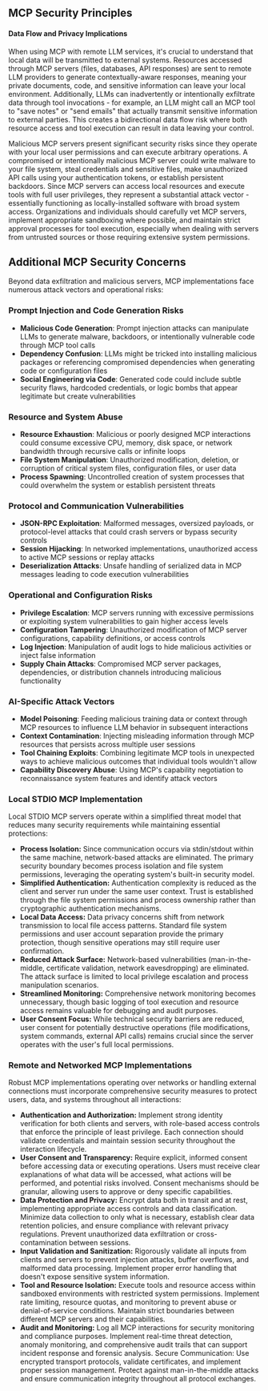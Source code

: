 ## MCP Security Principles

#### Data Flow and Privacy Implications
When using MCP with remote LLM services, it's crucial to understand that local data will be transmitted to external systems. Resources accessed through MCP servers (files, databases, API responses) are sent to remote LLM providers to generate contextually-aware responses, meaning your private documents, code, and sensitive information can leave your local environment. Additionally, LLMs can inadvertently or intentionally exfiltrate data through tool invocations - for example, an LLM might call an MCP tool to "save notes" or "send emails" that actually transmit sensitive information to external parties. This creates a bidirectional data flow risk where both resource access and tool execution can result in data leaving your control. 

Malicious MCP servers present significant security risks since they operate with your local user permissions and can execute arbitrary operations. A compromised or intentionally malicious MCP server could write malware to your file system, steal credentials and sensitive files, make unauthorized API calls using your authentication tokens, or establish persistent backdoors. Since MCP servers can access local resources and execute tools with full user privileges, they represent a substantial attack vector - essentially functioning as locally-installed software with broad system access. Organizations and individuals should carefully vet MCP servers, implement appropriate sandboxing where possible, and maintain strict approval processes for tool execution, especially when dealing with servers from untrusted sources or those requiring extensive system permissions.

## Additional MCP Security Concerns

Beyond data exfiltration and malicious servers, MCP implementations face numerous attack vectors and operational risks:

### Prompt Injection and Code Generation Risks
* **Malicious Code Generation**: Prompt injection attacks can manipulate LLMs to generate malware, backdoors, or intentionally vulnerable code through MCP tool calls
* **Dependency Confusion**: LLMs might be tricked into installing malicious packages or referencing compromised dependencies when generating code or configuration files
* **Social Engineering via Code**: Generated code could include subtle security flaws, hardcoded credentials, or logic bombs that appear legitimate but create vulnerabilities

### Resource and System Abuse
* **Resource Exhaustion**: Malicious or poorly designed MCP interactions could consume excessive CPU, memory, disk space, or network bandwidth through recursive calls or infinite loops
* **File System Manipulation**: Unauthorized modification, deletion, or corruption of critical system files, configuration files, or user data
* **Process Spawning**: Uncontrolled creation of system processes that could overwhelm the system or establish persistent threats

### Protocol and Communication Vulnerabilities
* **JSON-RPC Exploitation**: Malformed messages, oversized payloads, or protocol-level attacks that could crash servers or bypass security controls
* **Session Hijacking**: In networked implementations, unauthorized access to active MCP sessions or replay attacks
* **Deserialization Attacks**: Unsafe handling of serialized data in MCP messages leading to code execution vulnerabilities

### Operational and Configuration Risks
* **Privilege Escalation**: MCP servers running with excessive permissions or exploiting system vulnerabilities to gain higher access levels
* **Configuration Tampering**: Unauthorized modification of MCP server configurations, capability definitions, or access controls
* **Log Injection**: Manipulation of audit logs to hide malicious activities or inject false information
* **Supply Chain Attacks**: Compromised MCP server packages, dependencies, or distribution channels introducing malicious functionality

### AI-Specific Attack Vectors
* **Model Poisoning**: Feeding malicious training data or context through MCP resources to influence LLM behavior in subsequent interactions
* **Context Contamination**: Injecting misleading information through MCP resources that persists across multiple user sessions
* **Tool Chaining Exploits**: Combining legitimate MCP tools in unexpected ways to achieve malicious outcomes that individual tools wouldn't allow
* **Capability Discovery Abuse**: Using MCP's capability negotiation to reconnaissance system features and identify attack vectors

### Local STDIO MCP Implementation
Local STDIO MCP servers operate within a simplified threat model that reduces many security requirements while maintaining essential protections:

* **Process Isolation:** Since communication occurs via stdin/stdout within the same machine, network-based attacks are eliminated. The primary security boundary becomes process isolation and file system permissions, leveraging the operating system's built-in security model.
* **Simplified Authentication:** Authentication complexity is reduced as the client and server run under the same user context. Trust is established through the file system permissions and process ownership rather than cryptographic authentication mechanisms.
* **Local Data Access:** Data privacy concerns shift from network transmission to local file access patterns. Standard file system permissions and user account separation provide the primary protection, though sensitive operations may still require user confirmation.
* **Reduced Attack Surface:** Network-based vulnerabilities (man-in-the-middle, certificate validation, network eavesdropping) are eliminated. The attack surface is limited to local privilege escalation and process manipulation scenarios.
* **Streamlined Monitoring:** Comprehensive network monitoring becomes unnecessary, though basic logging of tool execution and resource access remains valuable for debugging and audit purposes.
* **User Consent Focus:** While technical security barriers are reduced, user consent for potentially destructive operations (file modifications, system commands, external API calls) remains crucial since the server operates with the user's full local permissions.

### Remote and Networked MCP Implementations
Robust MCP implementations operating over networks or handling external connections must incorporate comprehensive security measures to protect users, data, and systems throughout all interactions:

* **Authentication and Authorization:** Implement strong identity verification for both clients and servers, with role-based access controls that enforce the principle of least privilege. Each connection should validate credentials and maintain session security throughout the interaction lifecycle.
* **User Consent and Transparency:** Require explicit, informed consent before accessing data or executing operations. Users must receive clear explanations of what data will be accessed, what actions will be performed, and potential risks involved. Consent mechanisms should be granular, allowing users to approve or deny specific capabilities.
* **Data Protection and Privacy:** Encrypt data both in transit and at rest, implementing appropriate access controls and data classification. Minimize data collection to only what is necessary, establish clear data retention policies, and ensure compliance with relevant privacy regulations. Prevent unauthorized data exfiltration or cross-contamination between sessions.
* **Input Validation and Sanitization:** Rigorously validate all inputs from clients and servers to prevent injection attacks, buffer overflows, and malformed data processing. Implement proper error handling that doesn't expose sensitive system information.
* **Tool and Resource Isolation:** Execute tools and resource access within sandboxed environments with restricted system permissions. Implement rate limiting, resource quotas, and monitoring to prevent abuse or denial-of-service conditions. Maintain strict boundaries between different MCP servers and their capabilities.
* **Audit and Monitoring:** Log all MCP interactions for security monitoring and compliance purposes. Implement real-time threat detection, anomaly monitoring, and comprehensive audit trails that can support incident response and forensic analysis.
Secure Communication: Use encrypted transport protocols, validate certificates, and implement proper session management. Protect against man-in-the-middle attacks and ensure communication integrity throughout all protocol exchanges.

